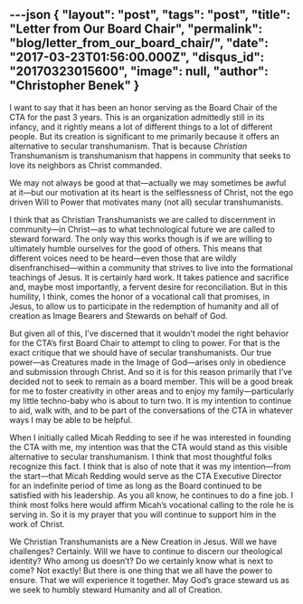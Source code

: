 ---json
{
	"layout": "post",
	"tags": "post",
    "title": "Letter from Our Board Chair",
    "permalink": "blog/letter_from_our_board_chair/",
    "date": "2017-03-23T01:56:00.000Z",
    "disqus_id": "20170323015600",
    "image":  null,
    "author": "Christopher Benek"
}
---

<p>I want to say that it has been an honor serving as the Board Chair of the CTA for the past 3 years. This is an organization admittedly still in its infancy, and it rightly means a lot of different things to a lot of different people. But its creation is significant to me primarily because it offers an alternative to secular transhumanism. That is because <em>Christian</em> Transhumanism is transhumanism that happens in community that seeks to love its neighbors as Christ commanded.</p>
<p>We may not always be good at that&mdash;actually we may sometimes be awful at it&mdash;but our motivation at its heart is the selflessness of Christ, not the ego driven Will to Power that motivates many (not all) secular transhumanists.</p>
<p>I think that as Christian Transhumanists we are called to discernment in community&mdash;in Christ&mdash;as to what technological future we are called to steward forward. The only way this works though is if we are willing to ultimately humble ourselves for the good of others. This means that different voices need to be heard&mdash;even those that are wildly disenfranchised&mdash;within a community that strives to live into the formational teachings of Jesus. It is certainly hard work. It takes patience and sacrifice and, maybe most importantly, a fervent desire for reconciliation. But in this humility, I think, comes the honor of a vocational call that promises, in Jesus, to allow us to participate in the redemption of humanity and all of creation as Image Bearers and Stewards on behalf of God.</p>
<p>But given all of this, I&rsquo;ve discerned that it wouldn&rsquo;t model the right behavior for the CTA&rsquo;s first Board Chair to attempt to cling to power. For that is the exact critique that we should have of secular transhumanists. Our true power&mdash;as Creatures made in the Image of God&mdash;arises only in obedience and submission through Christ. And so it is for this reason primarily that I&rsquo;ve decided not to seek to remain as a board member. This will be a good break for me to foster creativity in other areas and to enjoy my family&mdash;particularly my little techno-baby who is about to turn two. It is my intention to continue to aid, walk with, and to be part of the conversations of the CTA in whatever ways I may be able to be helpful.</p>
<p>When I initially called Micah Redding to see if he was interested in founding the CTA with me, my intention was that the CTA would stand as this visible alternative to secular transhumanism. I think that most thoughtful folks recognize this fact. I think that is also of note that it was my intention&mdash;from the start&mdash;that Micah Redding would serve as the CTA Executive Director for an indefinite period of time as long as the Board continued to be satisfied with his leadership. As you all know, he continues to do a fine job. I think most folks here would affirm Micah&rsquo;s vocational calling to the role he is serving in. So it is my prayer that you will continue to support him in the work of Christ.</p>
<p>We Christian Transhumanists are a New Creation in Jesus. Will we have challenges? Certainly. Will we have to continue to discern our theological identity? Who among us doesn&rsquo;t? Do we certainly know what is next to come? Not exactly! But there is one thing that we all have the power to ensure. That we will experience it together. May God&rsquo;s grace steward us as we seek to humbly steward Humanity and all of Creation.</p>
    
